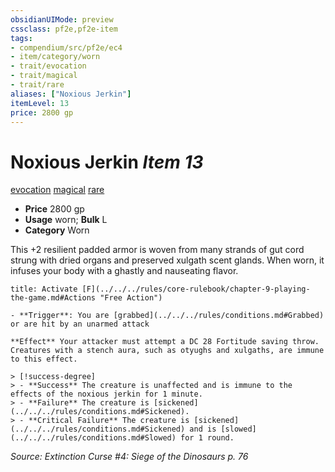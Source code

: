 ```yaml
---
obsidianUIMode: preview
cssclass: pf2e,pf2e-item
tags:
- compendium/src/pf2e/ec4
- item/category/worn
- trait/evocation
- trait/magical
- trait/rare
aliases: ["Noxious Jerkin"]
itemLevel: 13
price: 2800 gp
---
```

# Noxious Jerkin *Item 13*  
[evocation](../../../rules/traits/evocation.md)  [magical](../../../rules/traits/magical.md)  [rare](../../../rules/traits/rare.md)  

- **Price** 2800 gp
- **Usage** worn; **Bulk** L
- **Category** Worn

This +2 resilient padded armor is woven from many strands of gut cord strung with dried organs and preserved xulgath scent glands. When worn, it infuses your body with a ghastly and nauseating flavor.

```ad-embed-ability
title: Activate [F](../../../rules/core-rulebook/chapter-9-playing-the-game.md#Actions "Free Action")

- **Trigger**: You are [grabbed](../../../rules/conditions.md#Grabbed) or are hit by an unarmed attack

**Effect** Your attacker must attempt a DC 28 Fortitude saving throw. Creatures with a stench aura, such as otyughs and xulgaths, are immune to this effect.

> [!success-degree] 
> - **Success** The creature is unaffected and is immune to the effects of the noxious jerkin for 1 minute.
> - **Failure** The creature is [sickened](../../../rules/conditions.md#Sickened).
> - **Critical Failure** The creature is [sickened](../../../rules/conditions.md#Sickened) and is [slowed](../../../rules/conditions.md#Slowed) for 1 round.
```

*Source: Extinction Curse #4: Siege of the Dinosaurs p. 76*
